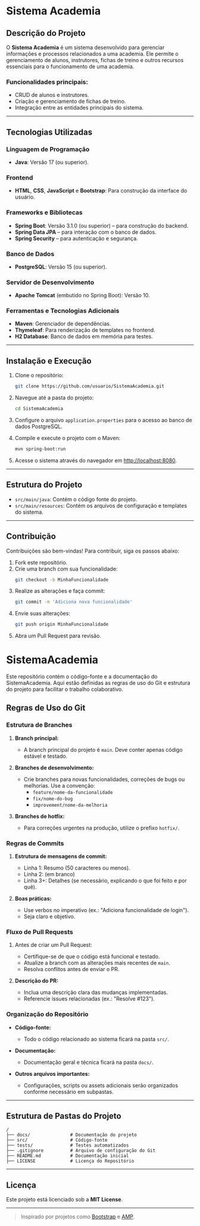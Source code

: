 # Sistema Academia

## Descrição do Projeto

O **Sistema Academia** é um sistema desenvolvido para gerenciar informações e processos relacionados a uma academia. Ele permite o gerenciamento de alunos, instrutores, fichas de treino e outros recursos essenciais para o funcionamento de uma academia. 

### Funcionalidades principais:

- CRUD de alunos e instrutores.
- Criação e gerenciamento de fichas de treino.
- Integração entre as entidades principais do sistema.

---

## Tecnologias Utilizadas

### Linguagem de Programação
- **Java**: Versão 17 (ou superior).

### Frontend
- **HTML**, **CSS**, **JavaScript** e **Bootstrap**: Para construção da interface do usuário.

### Frameworks e Bibliotecas
- **Spring Boot**: Versão 3.1.0 (ou superior) – para construção do backend.
- **Spring Data JPA** – para interação com o banco de dados.
- **Spring Security** – para autenticação e segurança.

### Banco de Dados
- **PostgreSQL**: Versão 15 (ou superior).

### Servidor de Desenvolvimento
- **Apache Tomcat** (embutido no Spring Boot): Versão 10.

### Ferramentas e Tecnologias Adicionais
- **Maven**: Gerenciador de dependências.
- **Thymeleaf**: Para renderização de templates no frontend.
- **H2 Database**: Banco de dados em memória para testes.

---

## Instalação e Execução

1. Clone o repositório:

   ```bash
   git clone https://github.com/usuario/SistemaAcademia.git
   ```

2. Navegue até a pasta do projeto:

   ```bash
   cd SistemaAcademia
   ```

3. Configure o arquivo `application.properties` para o acesso ao banco de dados PostgreSQL.

4. Compile e execute o projeto com o Maven:

   ```bash
   mvn spring-boot:run
   ```

5. Acesse o sistema através do navegador em [http://localhost:8080](http://localhost:8080).

---

## Estrutura do Projeto

- `src/main/java`: Contém o código fonte do projeto.
- `src/main/resources`: Contém os arquivos de configuração e templates do sistema.

---

## Contribuição

Contribuições são bem-vindas! Para contribuir, siga os passos abaixo:

1. Fork este repositório.
2. Crie uma branch com sua funcionalidade:
   ```bash
   git checkout -b MinhaFuncionalidade
   ```
3. Realize as alterações e faça commit:
   ```bash
   git commit -m 'Adiciona nova funcionalidade'
   ```
4. Envie suas alterações:
   ```bash
   git push origin MinhaFuncionalidade
   ```
5. Abra um Pull Request para revisão.

# SistemaAcademia

Este repositório contém o código-fonte e a documentação do SistemaAcademia. Aqui estão definidas as regras de uso do Git e estrutura do projeto para facilitar o trabalho colaborativo.

## Regras de Uso do Git

### Estrutura de Branches
1. **Branch principal:**
   - A branch principal do projeto é `main`. Deve conter apenas código estável e testado.
   
2. **Branches de desenvolvimento:**
   - Crie branches para novas funcionalidades, correções de bugs ou melhorias. Use a convenção:
     - `feature/nome-da-funcionalidade`
     - `fix/nome-do-bug`
     - `improvement/nome-da-melhoria`

3. **Branches de hotfix:**
   - Para correções urgentes na produção, utilize o prefixo `hotfix/`.

### Regras de Commits
1. **Estrutura de mensagens de commit:**
   - Linha 1: Resumo (50 caracteres ou menos).
   - Linha 2: (em branco)
   - Linha 3+: Detalhes (se necessário, explicando o que foi feito e por quê).

2. **Boas práticas:**
   - Use verbos no imperativo (ex.: "Adiciona funcionalidade de login").
   - Seja claro e objetivo.

### Fluxo de Pull Requests
1. Antes de criar um Pull Request:
   - Certifique-se de que o código está funcional e testado.
   - Atualize a branch com as alterações mais recentes de `main`.
   - Resolva conflitos antes de enviar o PR.

2. **Descrição do PR:**
   - Inclua uma descrição clara das mudanças implementadas.
   - Referencie issues relacionadas (ex.: "Resolve #123").

### Organização do Repositório
- **Código-fonte:**
  - Todo o código relacionado ao sistema ficará na pasta `src/`.
  
- **Documentação:**
  - Documentação geral e técnica ficará na pasta `docs/`.

- **Outros arquivos importantes:**
  - Configurações, scripts ou assets adicionais serão organizados conforme necessário em subpastas.

---

## Estrutura de Pastas do Projeto
```plaintext
/
├── docs/               # Documentação do projeto
├── src/                # Código-fonte
├── tests/              # Testes automatizados
├── .gitignore          # Arquivo de configuração do Git
├── README.md           # Documentação inicial
├── LICENSE             # Licença do Repositório     
```
---

## Licença

Este projeto está licenciado sob a **MIT License**.

---

> Inspirado por projetos como [Bootstrap](https://github.com/twbs/bootstrap) e [AMP](https://github.com/amphp/amp).
